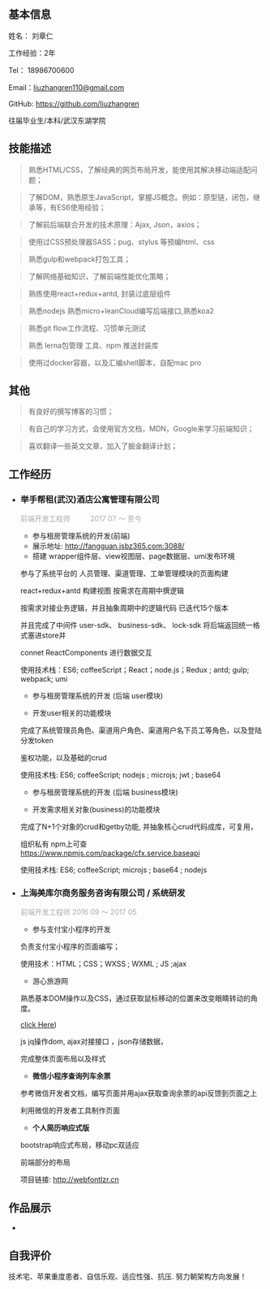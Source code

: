 ##   基本信息 

姓名： 刘章仁 	

工作经验：2年

Tel： 18986700600

Email：liuzhangren110@gmail.com

GitHub:  https://github.com/liuzhangren

往届毕业生/本科/武汉东湖学院

## 技能描述

> 熟悉HTML/CSS，了解经典的网页布局开发，能使用其解决移动端适配问题；

> 了解DOM，熟悉原生JavaScript，掌握JS概念。例如：原型链，闭包，继承等，有ES6使用经验；

> 了解前后端联合开发的技术原理：Ajax, Json，axios；

> 使用过CSS预处理器SASS；pug、stylus 等预编html、css

> 熟悉gulp和webpack打包工具；

> 了解网络基础知识，了解前端性能优化策略；

> 熟练使用react+redux+antd, 封装过底层组件

> 熟悉nodejs 熟悉micro+leanCloud编写后端接口,熟悉koa2

> 熟悉git flow工作流程、习惯单元测试
>
> 熟悉 lerna包管理 工具、npm 推送封装库

> 使用过docker容器，以及汇编shell脚本，自配mac pro 

## 其他

> 有良好的撰写博客的习惯；

> 有自己的学习方式，会使用官方文档，MDN，Google来学习前端知识；

> 喜欢翻译一些英文文章，加入了掘金翻译计划；

## 工作经历

- ### 举手帮租(武汉)酒店公寓管理有限公司 

  <span style="color: #aaa">前端开发工程师 	         <span style="color: #aaa">2017 07 ～ 至今</span></span>

  - 参与租房管理系统的开发(前端)
  - 展示地址: http://fangguan.jsbz365.com:3088/
  - 搭建 wrapper组件层、view视图层、page数据层、umi发布环境

  参与了系统平台的 人员管理、渠道管理、工单管理模块的页面构建

  react+redux+antd 构建视图 按需求在周期中撰逻辑

  按需求对接业务逻辑，并且抽象周期中的逻辑代码 已迭代15个版本

  并且完成了中间件 user-sdk、 business-sdk、 lock-sdk 将后端返回统一格式塞进store并

  connet ReactComponents 进行数据交互

  使用技术栈：ES6; coffeeScript；React；node.js；Redux ; antd; gulp; webpack; umi



  - 参与租房管理系统的开发 (后端 user模块)

  - 开发user相关的功能模块

  完成了系统管理员角色、渠道用户角色、渠道用户名下员工等角色，以及登陆分发token

  鉴权功能，以及基础的crud

  使用技术栈: ES6; coffeeScript; nodejs ; microjs; jwt ; base64



  - 参与租房管理系统的开发 (后端 business模块)

  - 开发需求相关对象(business)的功能模块

  完成了N+1个对象的crud和getby功能, 并抽象核心crud代码成库，可复用，

  组织私有 npm上可查 https://www.npmjs.com/package/cfx.service.baseapi

  使用技术栈: ES6; coffeeScript; microjs ; base64 ; nodejs



- ### 上海美库尔商务服务咨询有限公司 / 系统研发 

  <span style="color: #aaa">前端开发工程师</span>		<span style="color: #aaa">2016 09 ～ 2017 05</span>

  - 参与支付宝小程序的开发

  负责支付宝小程序的页面编写；

  使用技术：HTML；CSS；WXSS ; WXML ; JS ;ajax

  - 游心旅游网 

  熟悉基本DOM操作以及CSS，通过获取鼠标移动的位置来改变眼睛转动的角度。

  [click Here]([http://uthing.cn))

  js jq操作dom, ajax对接接口 ，json存储数据，

  完成整体页面布局以及样式

  - **微信小程序查询列车余票** 

  参考微信开发者文档，编写页面并用ajax获取查询余票的api反馈到页面之上 

  利用微信的开发者工具制作页面 

  - **个人简历响应式版** 

  bootstrap响应式布局，移动pc双适应 

  前端部分的布局 

  项目链接: http://webfontlzr.cn 

## 作品展示

- 

## 自我评价
  技术宅、苹果重度患者、自信乐观、适应性强、抗压. 努力朝架构方向发展！
